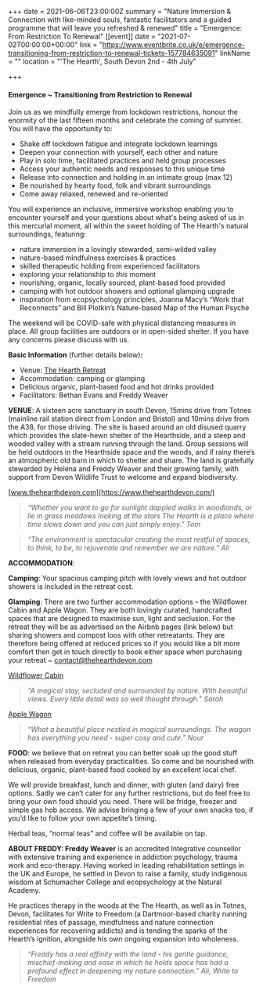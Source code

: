 +++
date = 2021-06-06T23:00:00Z
summary = "Nature Immersion & Connection with like-minded souls, fantastic facilitators and a guided programme that will leave you refreshed & renewed"
title = "Emergence: From Restriction To Renewal"
[[event]]
date = "2021-07-02T00:00:00+00:00"
link = "https://www.eventbrite.co.uk/e/emergence-transitioning-from-restriction-to-renewal-tickets-157784635091"
linkName = ""
location = "'The Hearth', South Devon 2nd - 4th July"

+++
#### Emergence \~ Transitioning from Restriction to Renewal

Join us as we mindfully emerge from lockdown restrictions, honour the enormity of the last fifteen months and celebrate the coming of summer. You will have the opportunity to:

* Shake off lockdown fatigue and integrate lockdown learnings
* Deepen your connection with yourself, each other and nature
* Play in solo time, facilitated practices and held group processes
* Access your authentic needs and responses to this unique time
* Release into connection and holding in an intimate group (max 12)
* Be nourished by hearty food, folk and vibrant surroundings
* Come away relaxed, renewed and re-oriented

You will experience an inclusive, immersive workshop enabling you to encounter yourself and your questions about what's being asked of us in this mercurial moment, all within the sweet holding of The Hearth's natural surroundings, featuring:

* nature immersion in a lovingly stewarded, semi-wilded valley
* nature-based mindfulness exercises & practices
* skilled therapeutic holding from experienced facilitators
* exploring your relationship to _this_ moment
* nourishing, organic, locally sourced, plant-based food provided
* camping with hot outdoor showers and optional glamping upgrade
* inspiration from ecopsychology principles, Joanna Macy’s “Work that Reconnects” and Bill Plotkin’s Nature-based Map of the Human Psyche

The weekend will be COVID-safe with physical distancing measures in place. All group facilities are outdoors or in open-sided shelter. If you have any concerns please discuss with us.

**Basic Information** (further details below)**:**

* Venue: [The Hearth Retreat](https://www.thehearthdevon.com/)
* Accommodation: camping or glamping
* Delicious organic, plant-based food and hot drinks provided
* Facilitators: Bethan Evans and Freddy Weaver

**VENUE**: A sixteen acre sanctuary in south Devon, 15mins drive from Totnes (mainline rail station direct from London and Bristol) and 10mins drive from the A38, for those driving. The site is based around an old disused quarry which provides the slate-hewn shelter of the Hearthside, and a steep and wooded valley with a stream running through the land. Group sessions will be held outdoors in the Hearthside space and the woods, and if rainy there’s an atmospheric old barn in which to shelter and share. The land is gratefully stewarded by Helena and Freddy Weaver and their growing family, with support from Devon Wildlife Trust to welcome and expand biodiversity.

[www.thehearthdevon.com](https://www.thehearthdevon.com/)

> _“Whether you want to go for sunlight dappled walks in woodlands, or lie in grass meadows looking at the stars The Hearth is a place where time slows down and you can just simply enjoy.” Tom_

> _“The environment is spectacular creating the most restful of spaces, to think, to be, to rejuvenate and remember we are nature.” Ali_

**ACCOMMODATION**:

**Camping**: Your spacious camping pitch with lovely views and hot outdoor showers is included in the retreat cost.

**Glamping**: There are two further accommodation options – the Wildflower Cabin and Apple Wagon. They are both lovingly curated, handcrafted spaces that are designed to maximise sun, light and seclusion. For the retreat they will be as advertised on the Airbnb pages (link below) but sharing showers and compost loos with other retreatants. They are therefore being offered at reduced prices so if you would like a bit more comfort then get in touch directly to book either space when purchasing your retreat \~ contact@thehearthdevon.com

[Wildflower Cabin](https://www.airbnb.co.uk/rooms/19337977?guests=1&adults=1&s=2&unique_share_id=f5bf1eaa-bb5c-4ab7-8618-b5acbf3b02ff)

> _“A magical stay, secluded and surrounded by nature. With beautiful views. Every little detail was so well thought through.” Sarah_

[Apple Wagon](https://www.airbnb.co.uk/rooms/43577670?guests=1&adults=1&s=2&unique_share_id=f65dfbd5-8beb-48f4-9c41-30c4222f2070)

> _“What a beautiful place nestled in magical surroundings. The wagon has everything you need - super cosy and cute.” Nour_

**FOOD**: we believe that on retreat you can better soak up the good stuff when released from everyday practicalities. So come and be nourished with delicious, organic, plant-based food cooked by an excellent local chef.

We will provide breakfast, lunch and dinner, with gluten (and dairy) free options. Sadly we can’t cater for any further restrictions, but do feel free to bring your own food should you need. There will be fridge, freezer and simple gas hob access. We advise bringing a few of your own snacks too, if you’d like to follow your own appetite’s timing.

Herbal teas, “normal teas” and coffee will be available on tap.

**ABOUT FREDDY:  Freddy Weaver** is an accredited Integrative counsellor with extensive training and experience in addiction psychology, trauma work and eco-therapy. Having worked in leading rehabilitation settings in the UK and Europe, he settled in Devon to raise a family, study indigenous wisdom at Schumacher College and ecopsychology at the Natural Academy.

He practices therapy in the woods at the The Hearth, as well as in Totnes, Devon, facilitates for Write to Freedom (a Dartmoor-based charity running residential rites of passage, mindfulness and nature connection experiences for recovering addicts) and is tending the sparks of the Hearth’s ignition, alongside his own ongoing expansion into wholeness.

> _“Freddy has a real affinity with the land - his gentle guidance, mischief-making and ease in which he holds space has had a profound effect in deepening my nature connection.” Ali, Write to Freedom_